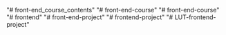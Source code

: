 "# front-end_course_contents" 
"# front-end-course" 
"# front-end-course" 
"# frontend" 
"# front-end-project" 
"# frontend-project" 
"# LUT-frontend-project" 
